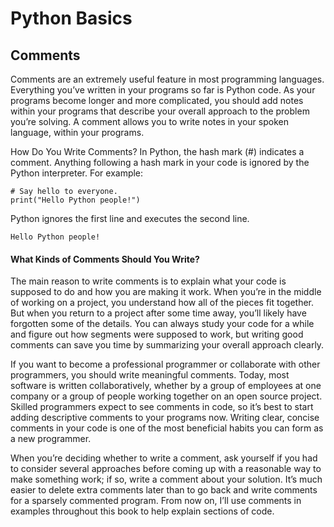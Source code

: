 # Python Basics

## Comments
Comments are an extremely useful feature in most programming languages. Everything you’ve written in your programs so far is Python code. As your programs become longer and more complicated, you should add notes within your programs that describe your overall approach to the problem you’re solving. A comment allows you to write notes in your spoken language, within your programs.

How Do You Write Comments?
In Python, the hash mark (#) indicates a comment. Anything following a hash mark in your code is ignored by the Python interpreter. For example:
```
# Say hello to everyone.
print("Hello Python people!")
```

Python ignores the first line and executes the second line.
```
Hello Python people!
```

#### What Kinds of Comments Should You Write?
The main reason to write comments is to explain what your code is supposed to do and how you are making it work. When you’re in the middle of working on a project, you understand how all of the pieces fit together. But when you return to a project after some time away, you’ll likely have forgotten some of the details. You can always study your code for a while and figure out how segments were supposed to work, but writing good comments can save you time by summarizing your overall approach clearly.

If you want to become a professional programmer or collaborate with other programmers, you should write meaningful comments. Today, most software is written collaboratively, whether by a group of employees at one company or a group of people working together on an open source project. Skilled programmers expect to see comments in code, so it’s best to start adding descriptive comments to your programs now. Writing clear, concise comments in your code is one of the most beneficial habits you can form as a new programmer.

When you’re deciding whether to write a comment, ask yourself if you had to consider several approaches before coming up with a reasonable way to make something work; if so, write a comment about your solution. It’s much easier to delete extra comments later than to go back and write comments for a sparsely commented program. From now on, I’ll use comments in examples throughout this book to help explain sections of code.